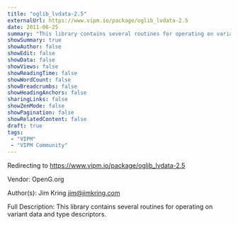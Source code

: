```yaml
---
title: "oglib_lvdata-2.5"
externalUrl: https://www.vipm.io/package/oglib_lvdata-2.5
date: 2011-06-25
summary: "This library contains several routines for operating on variant data and type descriptors."
showSummary: true
showAuthor: false
showEdit: false
showData: false
showViews: false
showReadingTime: false
showWordCount: false
showBreadcrumbs: false
showHeadingAnchors: false
sharingLinks: false
showZenMode: false
showPagination: false
showRelatedContent: false
draft: true
tags:
 - "VIPM"
 - "VIPM Community"
---
```


Redirecting to https://www.vipm.io/package/oglib_lvdata-2.5

Vendor: OpenG.org

Author(s): Jim Kring <jim@jimkring.com>
 
Full Description:
This library contains several routines for operating on variant data and type descriptors.